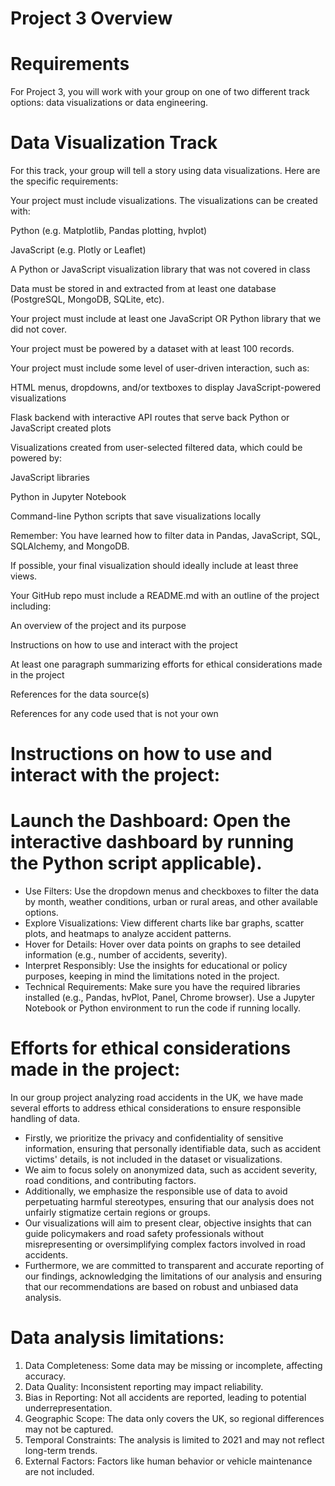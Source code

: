 # Project 3 Overview
# Requirements
For Project 3, you will work with your group on one of two different track options: data visualizations or data engineering.

# Data Visualization Track
For this track, your group will tell a story using data visualizations. Here are the specific requirements:

Your project must include visualizations. The visualizations can be created with:

Python (e.g. Matplotlib, Pandas plotting, hvplot)

JavaScript (e.g. Plotly or Leaflet)

A Python or JavaScript visualization library that was not covered in class

Data must be stored in and extracted from at least one database (PostgreSQL, MongoDB, SQLite, etc).

Your project must include at least one JavaScript OR Python library that we did not cover.

Your project must be powered by a dataset with at least 100 records.

Your project must include some level of user-driven interaction, such as:

HTML menus, dropdowns, and/or textboxes to display JavaScript-powered visualizations

Flask backend with interactive API routes that serve back Python or JavaScript created plots

Visualizations created from user-selected filtered data, which could be powered by:

JavaScript libraries

Python in Jupyter Notebook

Command-line Python scripts that save visualizations locally

Remember: You have learned how to filter data in Pandas, JavaScript, SQL, SQLAlchemy, and MongoDB.

If possible, your final visualization should ideally include at least three views.

Your GitHub repo must include a README.md with an outline of the project including:

An overview of the project and its purpose

Instructions on how to use and interact with the project

At least one paragraph summarizing efforts for ethical considerations made in the project

References for the data source(s)

References for any code used that is not your own

# Instructions on how to use and interact with the project:
# Launch the Dashboard: Open the interactive dashboard by running the Python script  applicable).
-  Use Filters: Use the dropdown menus and checkboxes to filter the data by month, weather conditions, urban or rural areas, and other available options.
-  Explore Visualizations: View different charts like bar graphs, scatter plots, and heatmaps to analyze accident patterns.
-  Hover for Details: Hover over data points on graphs to see detailed information (e.g., number of accidents, severity).
-  Interpret Responsibly: Use the insights for educational or policy purposes, keeping in mind the limitations noted in the project.
-  Technical Requirements: Make sure you have the required libraries installed (e.g., Pandas, hvPlot, Panel, Chrome browser). Use a Jupyter Notebook or Python environment to run the code if running locally.


# Efforts for ethical considerations made in the project:
In our group project analyzing road accidents in the UK, we have made several efforts to address ethical considerations to ensure responsible handling of data. 
- Firstly, we prioritize the privacy and confidentiality of sensitive information, ensuring that personally identifiable data, such as accident victims' details, is not included in the dataset or visualizations. 
-	We aim to focus solely on anonymized data, such as accident severity, road conditions, and contributing factors. 
-	Additionally, we emphasize the responsible use of data to avoid perpetuating harmful stereotypes, ensuring that our analysis does not unfairly stigmatize certain regions or groups. 
-	Our visualizations will aim to present clear, objective insights that can guide policymakers and road safety professionals without misrepresenting or oversimplifying complex factors involved in road accidents. 
-	Furthermore, we are committed to transparent and accurate reporting of our findings, acknowledging the limitations of our analysis and ensuring that our recommendations are based on robust and unbiased data analysis.

# Data analysis limitations:
1.	Data Completeness: Some data may be missing or incomplete, affecting accuracy.
2.	Data Quality: Inconsistent reporting may impact reliability.
3.	Bias in Reporting: Not all accidents are reported, leading to potential underrepresentation.
4.	Geographic Scope: The data only covers the UK, so regional differences may not be captured.
5.	Temporal Constraints: The analysis is limited to 2021 and may not reflect long-term trends.
6.	External Factors: Factors like human behavior or vehicle maintenance are not included.



